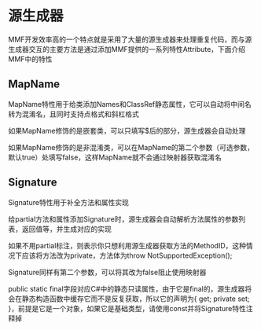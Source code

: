 # 源生成器

MMF开发效率高的一个特点就是采用了大量的源生成器来处理重复代码，而与源生成器交互的主要方法是通过添加MMF提供的一系列特性Attribute，下面介绍MMF中的特性

## MapName

MapName特性用于给类添加Names和ClassRef静态属性，它可以自动将中间名转为混淆名，且同时支持点格式和斜杠格式

如果MapName修饰的是嵌套类，可以只填写$后的部分，源生成器会自动处理

如果MapName修饰的是非混淆类，可以在MapName的第二个参数（可选参数，默认true）处填写false，这样MapName就不会通过映射器获取混淆名

## Signature

Signature特性用于补全方法和属性实现

给partial方法和属性添加Signature时，源生成器会自动解析方法属性的参数列表，返回值等，并生成对应的实现

如果不用partial标注，则表示你只想利用源生成器获取方法的MethodID，这种情况下应该将方法改为private，方法体为throw NotSupportedException();

Signature同样有第二个参数，可以将其改为false阻止使用映射器

public static final字段对应C#中的静态只读属性，由于它是final的，源生成器将会在静态构造函数中缓存它而不是反复获取，所以它的声明为{ get; private set; }，前提是它是一个对象，如果它是基础类型，请使用const并将Signature特性注释掉